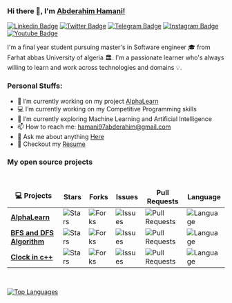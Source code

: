 ### Hi there 👋, I'm [Abderahim Hamani!](https://www.linkedin.com/in/hamani0abderahim) 
[![Linkedin Badge](https://img.shields.io/badge/-LinkedIn-0e76a8?style=flat-square&logo=Linkedin&logoColor=white)](https://linkedin.com/in/hamani0abderahim)
[![Twitter Badge](https://img.shields.io/badge/-Twitter-00acee?style=flat-square&logo=Twitter&logoColor=white)](https://twitter.com/HamaniAbderahi1)
[![Telegram Badge](https://img.shields.io/badge/-Telegram-0088cc?style=flat-square&logo=Telegram&logoColor=white)](https://t.me/rahim_Hamani)
[![Instagram Badge](https://img.shields.io/badge/-Instagram-e4405f?style=flat-square&logo=Instagram&logoColor=white)](https://fb.com/rahou0/)
[![Youtube Badge](https://img.shields.io/badge/-Youtube-e4405f?style=flat-square&logo=Youtube&logoColor=white)](https://www.youtube.com/channel/UCRsF0J6f-7TEJsMbzqPa0-g)

<!--[![Website Badge](https://img.shields.io/badge/Website-3b5998?style=flat-square&logo=google-chrome&logoColor=white)](https://iampavangandhi.github.io/)-->



I'm a final year student pursuing master's in Software engineer 🎓 from Farhat abbas University of algeria 🏛. I'm a passionate learner who's always willing to learn and work across technologies and domains 💡.


### Personal Stuffs:
- 🔭 I’m currently working on my project [AlphaLearn](https://www.linkedin.com/in/hamani0abderahim) 
- 💻 I’m currently working on my Competitive Programming skills
- 🌱 I’m currently exploring Machine Learning and Artificial Intelligence
- 📫 How to reach me: hamani97abderahim@gmail.com
- 💬 Ask me about anything [Here](https://github.com/rahou0/rahou0/issues) 
- 📝 Checkout my [Resume](https://github.com/rahou0/rahou0/blob/master/Hamani%20Abderahim.pdf) 






### My open source projects

  <br />
  <table>
    <thead align="center">
      <tr border: none;>
        <td><b>💻 Projects</b></td>
        <td><b>Stars</b></td>
        <td><b>Forks</b></td>
        <td><b>Issues</b></td>
        <td><b>Pull Requests</b></td>
        <td><b>Language</b></td>
      </tr>
    </thead>
    <tbody>
      <tr>
	      <td><a href="https://github.com/rahou0/AlphaLearn"><b>AlphaLearn</b></a></td>
        <td><img alt="Stars" src="https://img.shields.io/github/stars/rahou0/AlphaLearn?style=flat-square&labelColor=343b41"/></td>
        <td><img alt="Forks" src="https://img.shields.io/github/forks/rahou0/AlphaLearn?style=flat-square&labelColor=343b41"/></td>
        <td><img alt="Issues" src="https://img.shields.io/github/issues/rahou0/AlphaLearn?style=flat-square"/></td>
        <td><img alt="Pull Requests" src="https://img.shields.io/github/issues-pr/rahou0/AlphaLearn?style=flat-square"/></td>
        <td><img alt="Language" src="https://img.shields.io/github/languages/top/rahou0/AlphaLearn?style=flat-square"/></td>
      </tr>
      <tr>
	      <td><a href="https://github.com/rahou0/BFS-and-DFS-Algorithm"><b>BFS and DFS Algorithm</b></a></td>
        <td><img alt="Stars" src="https://img.shields.io/github/stars/rahou0/BFS-and-DFS-Algorithm?style=flat-square&labelColor=343b41"/></td>
        <td><img alt="Forks" src="https://img.shields.io/github/forks/rahou0/BFS-and-DFS-Algorithm?style=flat-square&labelColor=343b41"/></td>
        <td><img alt="Issues" src="https://img.shields.io/github/issues/rahou0/BFS-and-DFS-Algorithm?style=flat-square"/></td>
        <td><img alt="Pull Requests" src="https://img.shields.io/github/issues-pr/rahou0/BFS-and-DFS-Algorithm?style=flat-square"/></td>
        <td><img alt="Language" src="https://img.shields.io/github/languages/top/rahou0/BFS-and-DFS-Algorithm?style=flat-square"/></td>
      </tr>
      <tr>
	      <td><a href="https://github.com/rahou0/Clock-in-c-"><b>Clock in c++ </b></a></td>
        <td><img alt="Stars" src="https://img.shields.io/github/stars/rahou0/Clock-in-c-?style=flat-square&labelColor=343b41"/></td>
        <td><img alt="Forks" src="https://img.shields.io/github/forks/rahou0/Clock-in-c-?style=flat-square&labelColor=343b41"/></td>
        <td><img alt="Issues" src="https://img.shields.io/github/issues/rahou0/Clock-in-c-?style=flat-square"/></td>
        <td><img alt="Pull Requests" src="https://img.shields.io/github/issues-pr/rahou0/Clock-in-c-?style=flat-square"/></td>
        <td><img alt="Language" src="https://img.shields.io/github/languages/top/rahou0/Clock-in-c-?style=flat-square"/></td> 
      </tr>
    </tbody>
  </table>
  <br />


[![Top Languages](https://github-readme-stats.vercel.app/api/top-langs/?username=rahou0&layout=compact)][github]

[github]: https://github.com/rahou0

